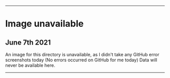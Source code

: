 
***

# Image unavailable

## June 7th 2021

An image for this directory is unavailable, as I didn't take any GitHub error screenshots today (No errors occurred on GitHub for me today) Data will never be available here.

***
